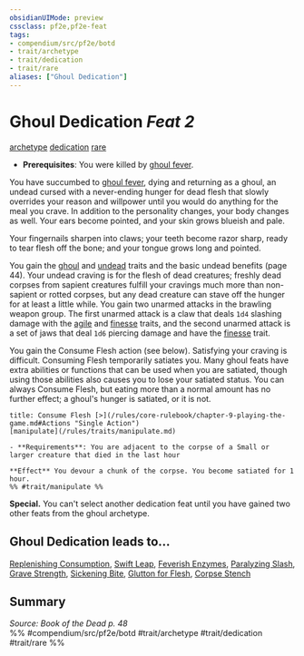 ```yaml
---
obsidianUIMode: preview
cssclass: pf2e,pf2e-feat
tags:
- compendium/src/pf2e/botd
- trait/archetype
- trait/dedication
- trait/rare
aliases: ["Ghoul Dedication"]
---
```

# Ghoul Dedication  *Feat 2*  
[archetype](/rules/traits/archetype.md)  [dedication](/rules/traits/dedication.md)  [rare](/rules/traits/rare.md)  

- **Prerequisites**: You were killed by [ghoul fever](/rules/conditions.md#Ghoul%20Fever).

You have succumbed to [ghoul fever](/rules/conditions.md#Ghoul%20Fever), dying and returning as a ghoul, an undead cursed with a never-ending hunger for dead flesh that slowly overrides your reason and willpower until you would do anything for the meal you crave. In addition to the personality changes, your body changes as well. Your ears become pointed, and your skin grows blueish and pale.

Your fingernails sharpen into claws; your teeth become razor sharp, ready to tear flesh off the bone; and your tongue grows long and pointed.

You gain the [ghoul](/rules/traits/ghoul-b1.md) and [undead](/rules/traits/undead.md) traits and the basic undead benefits (page 44). Your undead craving is for the flesh of dead creatures; freshly dead corpses from sapient creatures fulfill your cravings much more than non-sapient or rotted corpses, but any dead creature can stave off the hunger for at least a little while. You gain two unarmed attacks in the brawling weapon group. The first unarmed attack is a claw that deals `1d4` slashing damage with the [agile](/rules/traits/agile.md) and [finesse](/rules/traits/finesse.md) traits, and the second unarmed attack is a set of jaws that deal `1d6` piercing damage and have the [finesse](/rules/traits/finesse.md) trait.

You gain the Consume Flesh action (see below). Satisfying your craving is difficult. Consuming Flesh temporarily satiates you. Many ghoul feats have extra abilities or functions that can be used when you are satiated, though using those abilities also causes you to lose your satiated status. You can always Consume Flesh, but eating more than a normal amount has no further effect; a ghoul's hunger is satiated, or it is not.

```ad-embed-ability
title: Consume Flesh [>](/rules/core-rulebook/chapter-9-playing-the-game.md#Actions "Single Action")
[manipulate](/rules/traits/manipulate.md)  

- **Requirements**: You are adjacent to the corpse of a Small or larger creature that died in the last hour

**Effect** You devour a chunk of the corpse. You become satiated for 1 hour.  
%% #trait/manipulate %%
```

**Special.** You can't select another dedication feat until you have gained two other feats from the ghoul archetype.

## Ghoul Dedication leads to...

[Replenishing Consumption](/compendium/feats/replenishing-consumption-botd.md), [Swift Leap](/compendium/feats/swift-leap-botd.md), [Feverish Enzymes](/compendium/feats/feverish-enzymes-botd.md), [Paralyzing Slash](/compendium/feats/paralyzing-slash-botd.md), [Grave Strength](/compendium/feats/grave-strength-botd.md), [Sickening Bite](/compendium/feats/sickening-bite-botd.md), [Glutton for Flesh](/compendium/feats/glutton-for-flesh-botd.md), [Corpse Stench](/compendium/feats/corpse-stench-botd.md)

## Summary

*Source: Book of the Dead p. 48*  
%% #compendium/src/pf2e/botd #trait/archetype #trait/dedication #trait/rare %%